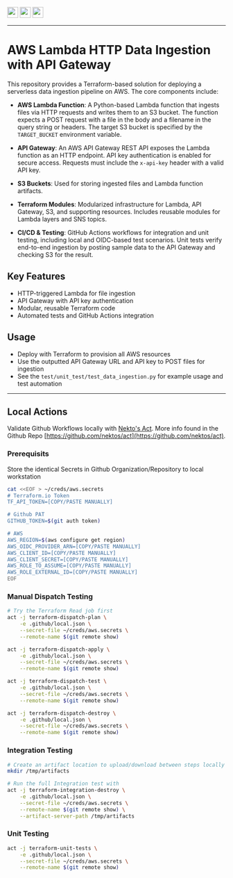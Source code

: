 <p float="left">
  <img id="b-0" src="https://img.shields.io/badge/terraform-%235835CC.svg?style=for-the-badge&logo=terraform&logoColor=white" height="25px"/>
  <img id="b-1" src="https://img.shields.io/badge/Amazon_AWS-FF9900?style=for-the-badge&logo=amazonaws&logoColor=white" height="25px"/>
  <img id="b-2" src="https://img.shields.io/github/actions/workflow/status/sim-parables/terraform-aws-blob-trigger/tf-integration-test.yml?style=flat&logo=github&label=CD%20(July%202025)" height="25px"/>
</p>

---

# AWS Lambda HTTP Data Ingestion with API Gateway

This repository provides a Terraform-based solution for deploying a serverless data ingestion pipeline on AWS. The core components include:

- **AWS Lambda Function**: A Python-based Lambda function that ingests files via HTTP requests and writes them to an S3 bucket. The function expects a POST request with a file in the body and a filename in the query string or headers. The target S3 bucket is specified by the `TARGET_BUCKET` environment variable.

- **API Gateway**: An AWS API Gateway REST API exposes the Lambda function as an HTTP endpoint. API key authentication is enabled for secure access. Requests must include the `x-api-key` header with a valid API key.

- **S3 Buckets**: Used for storing ingested files and Lambda function artifacts.

- **Terraform Modules**: Modularized infrastructure for Lambda, API Gateway, S3, and supporting resources. Includes reusable modules for Lambda layers and SNS topics.

- **CI/CD & Testing**: GitHub Actions workflows for integration and unit testing, including local and OIDC-based test scenarios. Unit tests verify end-to-end ingestion by posting sample data to the API Gateway and checking S3 for the result.

## Key Features
- HTTP-triggered Lambda for file ingestion
- API Gateway with API key authentication
- Modular, reusable Terraform code
- Automated tests and GitHub Actions integration

## Usage
- Deploy with Terraform to provision all AWS resources
- Use the outputted API Gateway URL and API key to POST files for ingestion
- See the `test/unit_test/test_data_ingestion.py` for example usage and test automation

---


## Local Actions

Validate Github Workflows locally with [Nekto's Act](https://nektosact.com/introduction.html). More info found in the Github Repo [https://github.com/nektos/act](https://github.com/nektos/act).

### Prerequisits

Store the identical Secrets in Github Organization/Repository to local workstation

```bash
cat <<EOF > ~/creds/aws.secrets
# Terraform.io Token
TF_API_TOKEN=[COPY/PASTE MANUALLY]

# Github PAT
GITHUB_TOKEN=$(git auth token)

# AWS
AWS_REGION=$(aws configure get region)
AWS_OIDC_PROVIDER_ARN=[COPY/PASTE MANUALLY]
AWS_CLIENT_ID=[COPY/PASTE MANUALLY]
AWS_CLIENT_SECRET=[COPY/PASTE MANUALLY]
AWS_ROLE_TO_ASSUME=[COPY/PASTE MANUALLY]
AWS_ROLE_EXTERNAL_ID=[COPY/PASTE MANUALLY]
EOF
```

### Manual Dispatch Testing

```bash
# Try the Terraform Read job first
act -j terraform-dispatch-plan \
    -e .github/local.json \
    --secret-file ~/creds/aws.secrets \
    --remote-name $(git remote show)

act -j terraform-dispatch-apply \
    -e .github/local.json \
    --secret-file ~/creds/aws.secrets \
    --remote-name $(git remote show)

act -j terraform-dispatch-test \
    -e .github/local.json \
    --secret-file ~/creds/aws.secrets \
    --remote-name $(git remote show)

act -j terraform-dispatch-destroy \
    -e .github/local.json \
    --secret-file ~/creds/aws.secrets \
    --remote-name $(git remote show)
```

### Integration Testing

```bash
# Create an artifact location to upload/download between steps locally
mkdir /tmp/artifacts

# Run the full Integration test with
act -j terraform-integration-destroy \
    -e .github/local.json \
    --secret-file ~/creds/aws.secrets \
    --remote-name $(git remote show) \
    --artifact-server-path /tmp/artifacts
```

### Unit Testing

```bash
act -j terraform-unit-tests \
    -e .github/local.json \
    --secret-file ~/creds/aws.secrets \
    --remote-name $(git remote show)
```